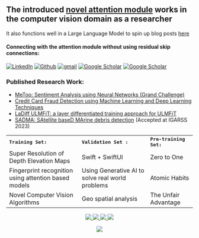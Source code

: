 ## The introduced <a href="http://azhanmohammed.xyz/">novel attention module</a> works in the computer vision domain as a researcher

It also functions well in a Large Language Model to spin up blog posts <a href="http://blog.azhanmohammed.xyz/">here</a></p>

<p align="right">
  <h4>Connecting with the attention module without using residual skip connections:</h4>
  <a href="https://www.linkedin.com/in/azhanmohammed/"><img alt="LinkedIn" src="https://img.shields.io/badge/LinkedIn-0077B5?style=for-the-badge&logo=linkedin&logoColor=white"></a>
  <a href="https://github.com/sheikhazhanmohammed"><img alt="Github" src="https://img.shields.io/badge/GitHub-100000?style=for-the-badge&logo=github&logoColor=white"></a>
  <a href="mailto:azhanmohammed1999@gmail.com"><img alt="gmail" src="https://img.shields.io/badge/Gmail-D14836?style=for-the-badge&logo=gmail&logoColor=white"></a>
  <a href="https://scholar.google.com/citations?user=czAXaMIAAAAJ&hl=en"><img alt="Google Scholar" src="https://img.shields.io/badge/Google%20Scholar-4285F4.svg?style=for-the-badge&logo=Google-Scholar&logoColor=white"></a>
  <a href="https://www.researchgate.net/profile/Mohammed-Azhan"><img alt="Google Scholar" src="https://img.shields.io/badge/ResearchGate-00CCBB.svg?style=for-the-badge&logo=ResearchGate&logoColor=white"></a>
  
</p>

### Published Research Work:

- [MeToo: Sentiment Analysis using Neural Networks (Grand Challenge)](https://ieeexplore.ieee.org/abstract/document/9232540)
- [Credit Card Fraud Detection using Machine Learning and Deep Learning Techniques](https://ieeexplore.ieee.org/abstract/document/9316002)
- [LaDiff ULMFiT: a layer differentiated training approach for ULMFiT](https://link.springer.com/chapter/10.1007/978-3-030-73696-5_6)
- [SADMA: SAtellite baseD MArine debris detection](https://arxiv.org/abs/2210.08506) (Accepted at IGARSS 2023)

<table>
<tr>
<td colspan="2">
<strong><samp>Training Set:</samp></strong>
</td>
<td colspan="2">
<strong><samp>Validation Set :</samp></strong>
</td>
<td colspan="2">
<strong><samp>Pre-training Set:</samp></strong>
</td>
</tr>

<tr>
<td colspan="2">
Super Resolution of Depth Elevation Maps
</td>
<td colspan="2">
Swift + SwiftUI
</td>
<td colspan="2">
Zero to One
</td>
</tr>



<tr>
<td colspan="2">
Fingerprint recognition using attention based models
</td>
<td colspan="2">
Using Generative AI to solve real world problems
</td>
<td colspan="2">
Atomic Habits
</td>
</tr>

<tr>
<td colspan="2">
Novel Computer Vision Algorithms
</td>
<td colspan="2">
Geo spatial analysis
</td>
<td colspan="2">
The Unfair Advantage
</td>
</tr>

</table>


<p align="center">
  <a href="https://github.com/sheikhazhanmohammed">
    <img src="http://github-profile-summary-cards.vercel.app/api/cards/profile-details?username=sheikhazhanmohammed&theme=transparent" />
  </a>
  <a href="https://github.com/wervlad">
    <img src="https://github-readme-streak-stats.herokuapp.com/?user=sheikhazhanmohammed&hide_border=true&card_width=338&theme=transparent" />
  </a>
  <a href="https://github.com/wervlad">
    <img src="http://github-profile-summary-cards.vercel.app/api/cards/stats?username=sheikhazhanmohammed&theme=transparent" />
  </a>
  <a href="https://github.com/sheikhazhanmohammed">
    <img src="https://github-readme-stats.vercel.app/api/top-langs/?username=sheikhazhanmohammed&hide_border=true&theme=transparent&hide=jupyter%20notebook,javascript,html,css,scss">
  </a>
</p>

<p align="center">
  <a href="https://github.com/sheikhazhanmohammed">
    <img src="https://komarev.com/ghpvc/?username=sheikhazhanmohammed&color=blue&style=flat)" />
  </a>
</p>
